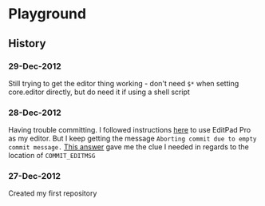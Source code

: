 Playground
==========

History
-------

### 29-Dec-2012

Still trying to get the editor thing working - don't need `$*` when setting core.editor directly, but do need it if using a shell script

### 28-Dec-2012

Having trouble committing. I followed instructions [here](http://stackoverflow.com/a/7549705/1862009) to use
EditPad Pro as my editor. But I keep getting the message
`Aborting commit due to empty commit message.`
[This answer](http://stackoverflow.com/a/2988154/1862009) gave me the clue I needed in regards to the location of `COMMIT_EDITMSG`

### 27-Dec-2012

Created my first repository

